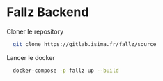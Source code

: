 # Fallz Backend

Cloner le repository

```bash
  git clone https://gitlab.isima.fr/fallz/source
```

Lancer le docker

```bash
  docker-compose -p fallz up --build 
```
